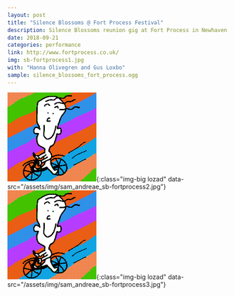 ```yaml
---
layout: post
title: "Silence Blossoms @ Fort Process Festival"
description: Silence Blossoms reunion gig at Fort Process in Newhaven 
date: 2018-09-21
categories: performance
link: http://www.fortprocess.co.uk/
img: sb-fortprocess1.jpg
with: "Hanna Olivegren and Gus Loxbo"
sample: silence_blossoms_fort_process.ogg
---
```


![Silence-Blossoms @ Fort-Process](/assets/img/happytom.png){:class="img-big lozad" data-src="/assets/img/sam_andreae_sb-fortprocess2.jpg"}
![Silence-Blossoms @ Fort-Process](/assets/img/happytom.png){:class="img-big lozad" data-src="/assets/img/sam_andreae_sb-fortprocess3.jpg"}
